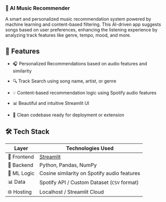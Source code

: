 ### 🎵 AI Music Recommender
A smart and personalized music recommendation system powered by machine learning and content-based filtering. This AI-driven app suggests songs based on user preferences, enhancing the listening experience by analyzing track features like genre, tempo, mood, and more.

## 🚀 Features
- 🎧 Personalized Recommendations based on audio features and similarity

- 🔍 Track Search using song name, artist, or genre

- 💡 Content-based recommendation logic using Spotify audio features

- 📊 Beautiful and intuitive Streamlit UI

- 📁 Clean codebase ready for deployment or extension

## 🛠️ Tech Stack

| Layer      | Technologies Used                             |
|------------|-----------------------------------------------|
| 🎨 Frontend | [Streamlit](https://streamlit.io)             |
| 🧠 Backend  | Python, Pandas, NumPy                         |
| 🤖 ML Logic | Cosine similarity on Spotify audio features   |
| 📊 Data     | Spotify API / Custom Dataset (`CSV` format)   |
| 🌐 Hosting  | Localhost / Streamlit Cloud                   |
